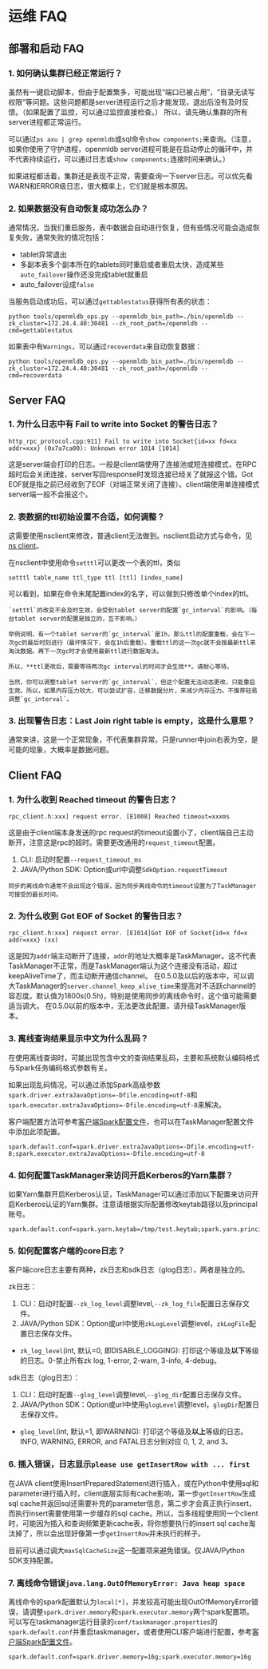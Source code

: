 # 运维 FAQ

## 部署和启动 FAQ

### 1. 如何确认集群已经正常运行？
虽然有一键启动脚本，但由于配置繁多，可能出现“端口已被占用”，“目录无读写权限”等问题。这些问题都是server进程运行之后才能发现，退出后没有及时反馈。（如果配置了监控，可以通过监控直接检查。）
所以，请先确认集群的所有server进程都正常运行。

可以通过`ps axu | grep openmldb`或sql命令`show components;`来查询。（注意，如果你使用了守护进程，openmldb server进程可能是在启动停止的循环中，并不代表持续运行，可以通过日志或`show components;`连接时间来确认。）

如果进程都活着，集群还是表现不正常，需要查询一下server日志。可以优先看WARN和ERROR级日志，很大概率上，它们就是根本原因。

### 2. 如果数据没有自动恢复成功怎么办？

通常情况，当我们重启服务，表中数据会自动进行恢复，但有些情况可能会造成恢复失败，通常失败的情况包括：

- tablet异常退出
- 多副本表多个副本所在的tablets同时重启或者重启太快，造成某些`auto_failover`操作还没完成tablet就重启
- auto_failover设成`false`

当服务启动成功后，可以通过`gettablestatus`获得所有表的状态：
```
python tools/openmldb_ops.py --openmldb_bin_path=./bin/openmldb --zk_cluster=172.24.4.40:30481 --zk_root_path=/openmldb --cmd=gettablestatus
```

如果表中有`Warnings`，可以通过`recoverdata`来自动恢复数据：
```
python tools/openmldb_ops.py --openmldb_bin_path=./bin/openmldb --zk_cluster=172.24.4.40:30481 --zk_root_path=/openmldb --cmd=recoverdata
```

## Server FAQ

### 1. 为什么日志中有 Fail to write into Socket 的警告日志？
```
http_rpc_protocol.cpp:911] Fail to write into Socket{id=xx fd=xx addr=xxx} (0x7a7ca00): Unknown error 1014 [1014]
```
这是server端会打印的日志。一般是client端使用了连接池或短连接模式，在RPC超时后会关闭连接，server写回response时发现连接已经关了就报这个错。Got EOF就是指之前已经收到了EOF（对端正常关闭了连接）。client端使用单连接模式server端一般不会报这个。

### 2. 表数据的ttl初始设置不合适，如何调整？
这需要使用nsclient来修改，普通client无法做到。nsclient启动方式与命令，见[ns client](../reference/cli.md#ns-client)。

在nsclient中使用命令`setttl`可以更改一个表的ttl，类似
```
setttl table_name ttl_type ttl [ttl] [index_name]
```
可以看到，如果在命令末尾配置index的名字，可以做到只修改单个index的ttl。
```{caution}
`setttl`的改变不会及时生效，会受到tablet server的配置`gc_interval`的影响。（每台tablet server的配置是独立的，互不影响。）

举例说明，有一个tablet server的`gc_interval`是1h，那么ttl的配置重载，会在下一次gc的最后时刻进行（最坏情况下，会在1h后重载）。重载ttl的这一次gc就不会按最新ttl来淘汰数据。再下一次gc时才会使用最新ttl进行数据淘汰。

所以，**ttl更改后，需要等待两次gc interval的时间才会生效**。请耐心等待。

当然，你可以调整tablet server的`gc_interval`，但这个配置无法动态更改，只能重启生效。所以，如果内存压力较大，可以尝试扩容，迁移数据分片，来减少内存压力。不推荐轻易调整`gc_interval`。
```

### 3. 出现警告日志：Last Join right table is empty，这是什么意思？
通常来讲，这是一个正常现象，不代表集群异常。只是runner中join右表为空，是可能的现象，大概率是数据问题。

## Client FAQ

### 1. 为什么收到 Reached timeout 的警告日志？
```
rpc_client.h:xxx] request error. [E1008] Reached timeout=xxxms
```
这是由于client端本身发送的rpc request的timeout设置小了，client端自己主动断开，注意这是rpc的超时。需要更改通用的`request_timeout`配置。
1. CLI: 启动时配置`--request_timeout_ms`
2. JAVA/Python SDK: Option或url中调整`SdkOption.requestTimeout`
```{note}
同步的离线命令通常不会出现这个错误，因为同步离线命令的timeout设置为了TaskManager可接受的最长时间。
```
### 2. 为什么收到 Got EOF of Socket 的警告日志？
```
rpc_client.h:xxx] request error. [E1014]Got EOF of Socket{id=x fd=x addr=xxx} (xx)
```
这是因为`addr`端主动断开了连接，`addr`的地址大概率是TaskManager。这不代表TaskManager不正常，而是TaskManager端认为这个连接没有活动，超过keepAliveTime了，而主动断开通信channel。
在0.5.0及以后的版本中，可以调大TaskManager的`server.channel_keep_alive_time`来提高对不活跃channel的容忍度。默认值为1800s(0.5h)，特别是使用同步的离线命令时，这个值可能需要适当调大。
在0.5.0以前的版本中，无法更改此配置，请升级TaskManager版本。

### 3. 离线查询结果显示中文为什么乱码？

在使用离线查询时，可能出现包含中文的查询结果乱码，主要和系统默认编码格式与Spark任务编码格式参数有关。

如果出现乱码情况，可以通过添加Spark高级参数`spark.driver.extraJavaOptions=-Dfile.encoding=utf-8`和`spark.executor.extraJavaOptions=-Dfile.encoding=utf-8`来解决。

客户端配置方法可参考[客户端Spark配置文件](../reference/client_config/client_spark_config.md)，也可以在TaskManager配置文件中添加此项配置。

```
spark.default.conf=spark.driver.extraJavaOptions=-Dfile.encoding=utf-8;spark.executor.extraJavaOptions=-Dfile.encoding=utf-8
```

### 4. 如何配置TaskManager来访问开启Kerberos的Yarn集群？

如果Yarn集群开启Kerberos认证，TaskManager可以通过添加以下配置来访问开启Kerberos认证的Yarn集群。注意请根据实际配置修改keytab路径以及principal账号。

```
spark.default.conf=spark.yarn.keytab=/tmp/test.keytab;spark.yarn.principal=test@EXAMPLE.COM
```

### 5. 如何配置客户端的core日志？

客户端core日志主要有两种，zk日志和sdk日志（glog日志），两者是独立的。

zk日志：
1. CLI：启动时配置`--zk_log_level`调整level,`--zk_log_file`配置日志保存文件。
2. JAVA/Python SDK：Option或url中使用`zkLogLevel`调整level，`zkLogFile`配置日志保存文件。

- `zk_log_level`(int, 默认=0, 即DISABLE_LOGGING): 
打印这个等级及**以下**等级的日志。0-禁止所有zk log, 1-error, 2-warn, 3-info, 4-debug。

sdk日志（glog日志）：
1. CLI：启动时配置`--glog_level`调整level,`--glog_dir`配置日志保存文件。
2. JAVA/Python SDK：Option或url中使用`glogLevel`调整level，`glogDir`配置日志保存文件。

- `glog_level`(int, 默认=1, 即WARNING):
打印这个等级及**以上**等级的日志。 INFO, WARNING, ERROR, and FATAL日志分别对应 0, 1, 2, and 3。


### 6. 插入错误，日志显示`please use getInsertRow with ... first`

在JAVA client使用InsertPreparedStatement进行插入，或在Python中使用sql和parameter进行插入时，client底层实际有cache影响，第一步`getInsertRow`生成sql cache并返回sql还需要补充的parameter信息，第二步才会真正执行insert，而执行insert需要使用第一步缓存的sql cache。所以，当多线程使用同一个client时，可能因为插入和查询频繁更新cache表，将你想要执行的insert sql cache淘汰掉了，所以会出现好像第一步`getInsertRow`并未执行的样子。

目前可以通过调大`maxSqlCacheSize`这一配置项来避免错误。仅JAVA/Python SDK支持配置。

### 7. 离线命令错误`java.lang.OutOfMemoryError: Java heap space`

离线命令的spark配置默认为`local[*]`，并发较高可能出现OutOfMemoryError错误，请调整`spark.driver.memory`和`spark.executor.memory`两个spark配置项。可以写在taskmanager运行目录的`conf/taskmanager.properties`的`spark.default.conf`并重启taskmanager，或者使用CLI客户端进行配置，参考[客户端Spark配置文件](../reference/client_config/client_spark_config.md)。
```
spark.default.conf=spark.driver.memory=16g;spark.executor.memory=16g
```
